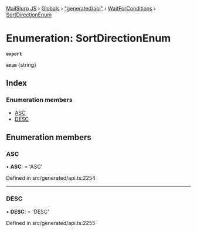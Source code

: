 [MailSlurp JS](../README.md) › [Globals](../globals.md) › ["generated/api"](../modules/_generated_api_.md) › [WaitForConditions](../modules/_generated_api_.waitforconditions.md) › [SortDirectionEnum](_generated_api_.waitforconditions.sortdirectionenum.md)

# Enumeration: SortDirectionEnum

**`export`** 

**`enum`** {string}

## Index

### Enumeration members

* [ASC](_generated_api_.waitforconditions.sortdirectionenum.md#asc)
* [DESC](_generated_api_.waitforconditions.sortdirectionenum.md#desc)

## Enumeration members

###  ASC

• **ASC**: =  <any>'ASC'

Defined in src/generated/api.ts:2254

___

###  DESC

• **DESC**: =  <any>'DESC'

Defined in src/generated/api.ts:2255
